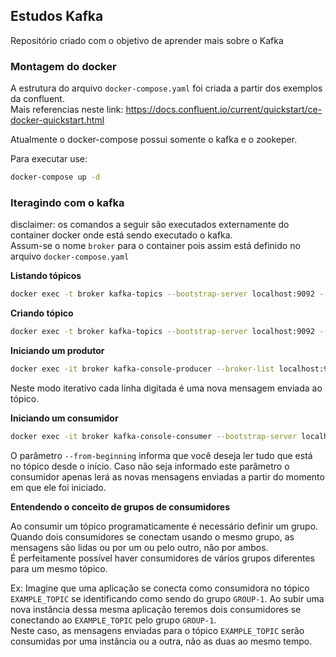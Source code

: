 ## Estudos Kafka

Repositório criado com o objetivo de aprender mais sobre o Kafka


### Montagem do docker

A estrutura do arquivo `docker-compose.yaml` foi criada a partir dos exemplos da confluent. <br>
Mais referencias neste link: https://docs.confluent.io/current/quickstart/ce-docker-quickstart.html

Atualmente o docker-compose possui somente o kafka e o zookeper.

Para executar use: 
```sh
docker-compose up -d
``` 


### Iteragindo com o kafka

disclaimer: os comandos a seguir são executados externamente do container docker onde está sendo executado o kafka. <br>
Assum-se o nome `broker` para o container pois assim está definido no arquivo `docker-compose.yaml`



**Listando tópicos**
```sh
docker exec -t broker kafka-topics --bootstrap-server localhost:9092 --list
```

**Criando tópico**
```sh
docker exec -t broker kafka-topics --bootstrap-server localhost:9092 --create --replication-factor 1 --partitions 1 --topic EXAMPLE_TOPIC
```

**Iniciando um produtor**
```sh
docker exec -it broker kafka-console-producer --broker-list localhost:9092 --topic EXAMPLE_TOPIC
```
Neste modo iterativo cada linha digitada é uma nova mensagem enviada ao tópico.

**Iniciando um consumidor**
```sh
docker exec -it broker kafka-console-consumer --bootstrap-server localhost:9092 --topic EXAMPLE_TOPIC --from-beginning
```
O parâmetro `--from-beginning` informa que você deseja ler tudo que está no tópico desde o início. Caso não seja informado este parâmetro o consumidor apenas lerá as novas mensagens enviadas a partir do momento em que ele foi iniciado.


**Entendendo o conceito de grupos de consumidores**

Ao consumir um tópico programaticamente é necessário definir um grupo.
Quando dois consumidores se conectam usando o mesmo grupo, as mensagens são lidas ou por um ou pelo outro, não por ambos.<br>
É perfeitamente possível haver consumidores de vários grupos diferentes para um mesmo tópico.<br>


Ex: Imagine que uma aplicação se conecta como consumidora no tópico `EXAMPLE_TOPIC` se identificando como sendo do grupo `GROUP-1`.
Ao subir uma nova instância dessa mesma aplicação teremos dois consumidores se conectando ao `EXAMPLE_TOPIC` pelo grupo `GROUP-1`.<br>
Neste caso, as mensagens enviadas para o tópico `EXAMPLE_TOPIC` serão consumidas por uma instância ou a outra, não as duas ao mesmo tempo.









